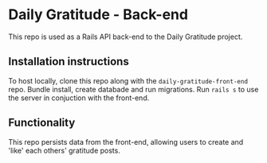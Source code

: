 # Daily Gratitude - Back-end 

This repo is used as a Rails API back-end to the Daily Gratitude project.

## Installation instructions
To host locally, clone this repo along with the `daily-gratitude-front-end` repo. Bundle install, create databade and run migrations. Run `rails s` to use the server in conjuction with the front-end. 

## Functionality
This repo persists data from the front-end, allowing users to create and 'like' each others' gratitude posts. 

